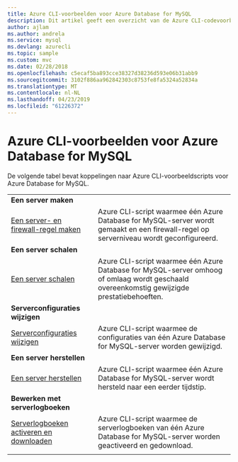 ```yaml
---
title: Azure CLI-voorbeelden voor Azure Database for MySQL
description: Dit artikel geeft een overzicht van de Azure CLI-codevoorbeelden die beschikbaar zijn voor interactie met Azure Database for MySQL.
author: ajlam
ms.author: andrela
ms.service: mysql
ms.devlang: azurecli
ms.topic: sample
ms.custom: mvc
ms.date: 02/28/2018
ms.openlocfilehash: c5ecaf5ba893cce38327d38236d593e06b31abb9
ms.sourcegitcommit: 3102f886aa962842303c8753fe8fa5324a52834a
ms.translationtype: MT
ms.contentlocale: nl-NL
ms.lasthandoff: 04/23/2019
ms.locfileid: "61226372"
---
```

# <a name="azure-cli-samples-for-azure-database-for-mysql"></a>Azure CLI-voorbeelden voor Azure Database for MySQL 
De volgende tabel bevat koppelingen naar Azure CLI-voorbeeldscripts voor Azure Database for MySQL.

| |  |
|---|---|
|**Een server maken**||
| [Een server- en firewall-regel maken](./scripts/sample-create-server-and-firewall-rule.md?toc=%2fcli%2fazure%2ftoc.json) | Azure CLI-script waarmee één Azure Database for MySQL-server wordt gemaakt en een firewall-regel op serverniveau wordt geconfigureerd. |
|**Een server schalen**||
| [Een server schalen](./scripts/sample-scale-server.md?toc=%2fcli%2fazure%2ftoc.json) | Azure CLI-script waarmee één Azure Database for MySQL-server omhoog of omlaag wordt geschaald overeenkomstig gewijzigde prestatiebehoeften. |
|**Serverconfiguraties wijzigen**||
| [Serverconfiguraties wijzigen](./scripts/sample-change-server-configuration.md?toc=%2fcli%2fazure%2ftoc.json) | Azure CLI-script waarmee de configuraties van één Azure Database for MySQL-server worden gewijzigd. |
|**Een server herstellen**||
| [Een server herstellen](./scripts/sample-point-in-time-restore.md?toc=%2fcli%2fazure%2ftoc.json) | Azure CLI-script waarmee één Azure Database for MySQL-server wordt hersteld naar een eerder tijdstip. |
|**Bewerken met serverlogboeken**||
| [Serverlogboeken activeren en downloaden](./scripts/sample-server-logs.md?toc=%2fcli%2fazure%2ftoc.json) | Azure CLI-script waarmee de serverlogboeken van één Azure Database for MySQL-server worden geactiveerd en gedownload. |
|||
